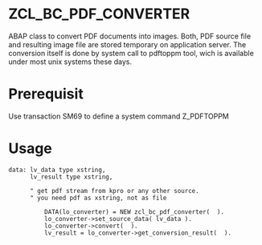 # ZCL_BC_PDF_CONVERTER
ABAP class to convert PDF documents into images.
Both, PDF source file and resulting image file are stored temporary on application server. The conversion itself is done by system call to pdftoppm tool, wich is available under most unix systems these days.

# Prerequisit
Use transaction SM69 to define a system command Z_PDFTOPPM
# Usage
```
data: lv_data type xstring,
      lv_result type xstring,
      
      " get pdf stream from kpro or any other source.
      " you need pdf as xstring, not as file
      
          DATA(lo_converter) = NEW zcl_bc_pdf_converter(  ).
          lo_converter->set_source_data( lv_data ).
          lo_converter->convert(  ).
          lv_result = lo_converter->get_conversion_result(  ).
```

